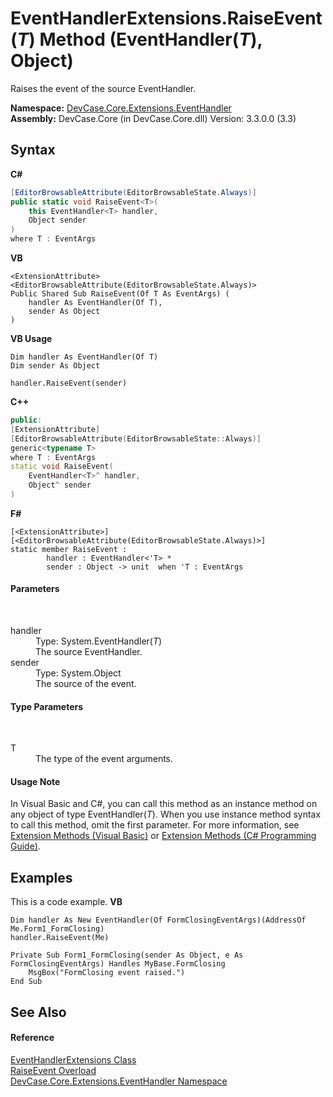 # EventHandlerExtensions.RaiseEvent(*T*) Method (EventHandler(*T*), Object)
 

Raises the event of the source EventHandler.

**Namespace:**&nbsp;<a href="N_DevCase_Core_Extensions_EventHandler">DevCase.Core.Extensions.EventHandler</a><br />**Assembly:**&nbsp;DevCase.Core (in DevCase.Core.dll) Version: 3.3.0.0 (3.3)

## Syntax

**C#**<br />
``` C#
[EditorBrowsableAttribute(EditorBrowsableState.Always)]
public static void RaiseEvent<T>(
	this EventHandler<T> handler,
	Object sender
)
where T : EventArgs

```

**VB**<br />
``` VB
<ExtensionAttribute>
<EditorBrowsableAttribute(EditorBrowsableState.Always)>
Public Shared Sub RaiseEvent(Of T As EventArgs) ( 
	handler As EventHandler(Of T),
	sender As Object
)
```

**VB Usage**<br />
``` VB Usage
Dim handler As EventHandler(Of T)
Dim sender As Object

handler.RaiseEvent(sender)
```

**C++**<br />
``` C++
public:
[ExtensionAttribute]
[EditorBrowsableAttribute(EditorBrowsableState::Always)]
generic<typename T>
where T : EventArgs
static void RaiseEvent(
	EventHandler<T>^ handler, 
	Object^ sender
)
```

**F#**<br />
``` F#
[<ExtensionAttribute>]
[<EditorBrowsableAttribute(EditorBrowsableState.Always)>]
static member RaiseEvent : 
        handler : EventHandler<'T> * 
        sender : Object -> unit  when 'T : EventArgs

```


#### Parameters
&nbsp;<dl><dt>handler</dt><dd>Type: System.EventHandler(*T*)<br />The source EventHandler.</dd><dt>sender</dt><dd>Type: System.Object<br />The source of the event.</dd></dl>

#### Type Parameters
&nbsp;<dl><dt>T</dt><dd>The type of the event arguments.</dd></dl>

#### Usage Note
In Visual Basic and C#, you can call this method as an instance method on any object of type EventHandler(*T*). When you use instance method syntax to call this method, omit the first parameter. For more information, see <a href="https://docs.microsoft.com/dotnet/visual-basic/programming-guide/language-features/procedures/extension-methods">Extension Methods (Visual Basic)</a> or <a href="https://docs.microsoft.com/dotnet/csharp/programming-guide/classes-and-structs/extension-methods">Extension Methods (C# Programming Guide)</a>.

## Examples
This is a code example. 
**VB**<br />
``` VB
Dim handler As New EventHandler(Of FormClosingEventArgs)(AddressOf Me.Form1_FormClosing)
handler.RaiseEvent(Me)

Private Sub Form1_FormClosing(sender As Object, e As FormClosingEventArgs) Handles MyBase.FormClosing
    MsgBox("FormClosing event raised.")
End Sub
```


## See Also


#### Reference
<a href="T_DevCase_Core_Extensions_EventHandler_EventHandlerExtensions">EventHandlerExtensions Class</a><br /><a href="Overload_DevCase_Core_Extensions_EventHandler_EventHandlerExtensions_RaiseEvent">RaiseEvent Overload</a><br /><a href="N_DevCase_Core_Extensions_EventHandler">DevCase.Core.Extensions.EventHandler Namespace</a><br />